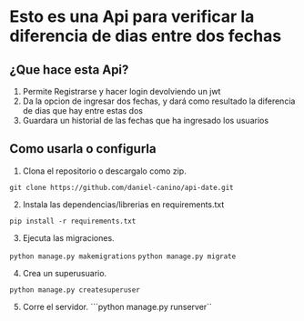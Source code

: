# Esto es una Api para verificar la diferencia de dias entre dos fechas

## ¿Que hace esta  Api?

1. Permite Registrarse y hacer login devolviendo un jwt
2. Da la opcion de ingresar dos fechas, y dará como resultado la diferencia de dias que hay entre estas dos 
3. Guardara un historial de las fechas que ha ingresado los usuarios 


## Como usarla o configurla

1. Clona el repositorio o descargalo como zip.

```git clone https://github.com/daniel-canino/api-date.git```

2. Instala las dependencias/librerias en requirements.txt

```pip install -r requirements.txt```

3. Ejecuta las migraciones.

```python manage.py makemigrations```
```python manage.py migrate```

4. Crea un superusuario.

```python manage.py createsuperuser```

5. Corre el servidor.
```python manage.py runserver``

